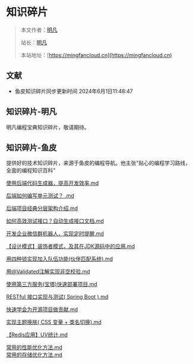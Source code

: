 # 知识碎片

> 本文作者：[明凡]()
>
> 站长：[明凡]()
>
> 本站地址：[https://mingfancloud.cn](https://mingfancloud.cn)

## 文献

- 鱼皮知识碎片同步更新时间 2024年6月1日11:48:47


## 知识碎片-明凡

明凡编程宝典知识碎片，敬请期待。  

## 知识碎片-鱼皮
提供好的技术知识碎片，来源于鱼皮的编程导航。他主张"贴心的编程学习路线，全面的编程知识百科"  

[使用后端代码生成器，提高开发效率.md](知识碎片-鱼皮/使用后端代码生成器，提高开发效率.md)

[后端如何编写单元测试？ .md](知识碎片-鱼皮/后端如何编写单元测试？%20.md)

[后端项目经典分层架构介绍.md](知识碎片-鱼皮/后端项目经典分层架构介绍.md)

[如何高效测试接口？自动生成接口文档.md](知识碎片-鱼皮/如何高效测试接口？自动生成接口文档.md)

[开发企业微信群机器人，实现定时提醒.md](知识碎片-鱼皮/开发企业微信群机器人，实现定时提醒.md)



[【设计模式】装饰者模式，及其在JDK源码中的应用.md](知识碎片-鱼皮/【设计模式】装饰者模式，及其在JDK源码中的应用.md)

[用四种锁实现加入队伍功能(伙伴匹配系统).md](知识碎片-鱼皮/用四种锁实现加入队伍功能(伙伴匹配系统).md)

[用@Validated注解实现非空校验.md](知识碎片-鱼皮/用@Validated注解实现非空校验.md)

[使用第三方服务(宝塔)快速部署项目.md](知识碎片-鱼皮/使用第三方服务(宝塔)快速部署项目.md)

[RESTful 接口实现与测试( Spring Boot ).md](知识碎片-鱼皮/RESTful%20接口实现与测试(%20Spring%20Boot%20).md)

[快速学会为开源项目做贡献.md](知识碎片-鱼皮/快速学会为开源项目做贡献.md)

[实现主题换肤( CSS 变量 + 类名切换).md](知识碎片-鱼皮/实现主题换肤(%20CSS%20变量%20+%20类名切换).md)


[【Redis应用】UV统计.md](知识碎片-鱼皮/【Redis应用】UV统计.md)



[常用的性能优化方法.md](知识碎片-鱼皮/常用的性能优化方法.md)  
[常用的存储优化方法.md](知识碎片-鱼皮/常用的存储优化方法.md)








